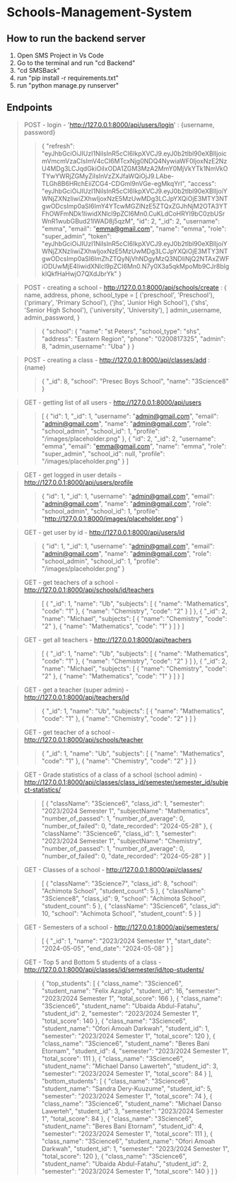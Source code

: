 # Schools-Management-System
## How to run the backend server
1. Open SMS Project in Vs Code
2. Go to the terminal and run "cd Backend"
3. "cd SMSBack"
4. run "pip install -r requirements.txt"
5. run "python manage.py runserver"

## Endpoints
> POST - login - 'http://127.0.0.1:8000/api/users/login' : {username, password}
>> {
    "refresh": "eyJhbGciOiJIUzI1NiIsInR5cCI6IkpXVCJ9.eyJ0b2tlbl90eXBlIjoicmVmcmVzaCIsImV4cCI6MTcxNjg0NDQ4NywiaWF0IjoxNzE2NzU4MDg3LCJqdGkiOiIxODA1ZGM3MzA2MmY0MjVkYTk1NmVkOTYwYWRjZGMyZiIsInVzZXJfaWQiOjJ9.LAbe-TLGh8B6HRchEiiZCG4-CDGml9nVGe-egMkqYrI",
    "access": "eyJhbGciOiJIUzI1NiIsInR5cCI6IkpXVCJ9.eyJ0b2tlbl90eXBlIjoiYWNjZXNzIiwiZXhwIjoxNzE5MzUwMDg3LCJpYXQiOjE3MTY3NTgwODcsImp0aSI6ImY4YTcwMGZlNzE5ZTQxZGJhNjM2OTA3YTFhOWFmNDk1IiwidXNlcl9pZCI6Mn0.CuKLdCoHRYI9bC0zbUSrWnR1wubGBud21lWAD8j5qzM",
    "id": 2,
    "_id": 2,
    "username": "emma",
    "email": "emma@gmail.com",
    "name": "emma",
    "role": "super_admin",
    "token": "eyJhbGciOiJIUzI1NiIsInR5cCI6IkpXVCJ9.eyJ0b2tlbl90eXBlIjoiYWNjZXNzIiwiZXhwIjoxNzE5MzUwMDg3LCJpYXQiOjE3MTY3NTgwODcsImp0aSI6ImZhZTQyNjVhNDgyMzQ3NDliNjQ2NTAxZWFiODUwMjE4IiwidXNlcl9pZCI6Mn0.N7y0X3a5qkMpoMb9CJr8blgklQkfHaHwjO7QXdJbrYk"
}

> POST - creating a school - http://127.0.0.1:8000/api/schools/create : {
        name, 
        address, 
        phone, 
        school_type =   [
                    ('preschool', 'Preschool'),
                    ('primary', 'Primary School'),
                    ('jhs', 'Junior High School'),
                    ('shs', 'Senior High School'),
                    ('university', 'University'),
                ]
        admin_username,
        admin_password,
    }
>> {
    "school": {
        "name": "st Peters",
        "school_type": "shs",
        "address": "Eastern Region",
        "phone": "0200817325",
        "admin": 8,
        "admin_username": "Uba"
    }
}

> POST - creating a class - http://127.0.0.1:8000/api/classes/add : {name}
>> {
    "_id": 8,
    "school": "Presec Boys School",
    "name": "3Science8"
}

> GET - getting list of all users - http://127.0.0.1:8000/api/users 
>> [
    {
        "id": 1,
        "_id": 1,
        "username": "admin@gmail.com",
        "email": "admin@gmail.com",
        "name": "admin@gmail.com",
        "role": "school_admin",
        "school_id": 1,
        "profile": "/images/placeholder.png"
    },
    {
        "id": 2,
        "_id": 2,
        "username": "emma",
        "email": "emma@gmail.com",
        "name": "emma",
        "role": "super_admin",
        "school_id": null,
        "profile": "/images/placeholder.png"
    }
]

> GET - get logged in user details - http://127.0.0.1:8000/api/users/profile
>> {
    "id": 1,
    "_id": 1,
    "username": "admin@gmail.com",
    "email": "admin@gmail.com",
    "name": "admin@gmail.com",
    "role": "school_admin",
    "school_id": 1,
    "profile": "http://127.0.0.1:8000/images/placeholder.png"
}

> GET - get user by id - http://127.0.0.1:8000/api/users/id 
>> {
        "id": 1,
        "_id": 1,
        "username": "admin@gmail.com",
        "email": "admin@gmail.com",
        "name": "admin@gmail.com",
        "role": "school_admin",
        "school_id": 1,
        "profile": "/images/placeholder.png"
    }

> GET - get teachers of a school - http://127.0.0.1:8000/api/schools/id/teachers 
>> [
    {
        "_id": 1,
        "name": "Ub",
        "subjects": [
            {
                "name": "Mathematics",
                "code": "1"
            },
            {
                "name": "Chemistry",
                "code": "2"
            }
        ]
    },
    {
        "_id": 2,
        "name": "Michael",
        "subjects": [
            {
                "name": "Chemistry",
                "code": "2"
            },
            {
                "name": "Mathematics",
                "code": "1"
            }
        ]
    }
]

> GET - get all teachers - http://127.0.0.1:8000/api/teachers
>> [
    {
        "_id": 1,
        "name": "Ub",
        "subjects": [
            {
                "name": "Mathematics",
                "code": "1"
            },
            {
                "name": "Chemistry",
                "code": "2"
            }
        ]
    },
    {
        "_id": 2,
        "name": "Michael",
        "subjects": [
            {
                "name": "Chemistry",
                "code": "2"
            },
            {
                "name": "Mathematics",
                "code": "1"
            }
        ]
    }
]

> GET - get a teacher (super admin) - http://127.0.0.1:8000/api/teachers/id
>> {
        "_id": 1,
        "name": "Ub",
        "subjects": [
            {
                "name": "Mathematics",
                "code": "1"
            },
            {
                "name": "Chemistry",
                "code": "2"
            }
        ]
    }

> GET - get teacher of a school - http://127.0.0.1:8000/api/schools/teacher
>>  {
        "_id": 1,
        "name": "Ub",
        "subjects": [
            {
                "name": "Mathematics",
                "code": "1"
            },
            {
                "name": "Chemistry",
                "code": "2"
            }
        ]
    }

> GET - Grade statistics of a class of a school (school admin) - http://127.0.0.1:8000/api/classes/class_id/semester/semester_id/subject-statistics/

>> [
    {
        "className": "3Science6",
        "class_id": 1,
        "semester": "2023/2024 Semester 1",
        "subjectName": "Mathematics",
        "number_of_passed": 1,
        "number_of_average": 0,
        "number_of_failed": 0,
        "date_recorded": "2024-05-28"
    },
    {
        "className": "3Science6",
        "class_id": 1,
        "semester": "2023/2024 Semester 1",
        "subjectName": "Chemistry",
        "number_of_passed": 1,
        "number_of_average": 0,
        "number_of_failed": 0,
        "date_recorded": "2024-05-28"
    }
]

> GET - Classes of a school - http://127.0.0.1:8000/api/classes/
>> [
    {
        "className": "3Science7",
        "class_id": 8,
        "school": "Achimota School",
        "student_count": 5
    },
    {
        "className": "3Science8",
        "class_id": 9,
        "school": "Achimota School",
        "student_count": 5
    },
    {
        "className": "3Science6",
        "class_id": 10,
        "school": "Achimota School",
        "student_count": 5
    }
]

> GET - Semesters of a school - http://127.0.0.1:8000/api/semesters/
>> [
    {
        "_id": 1,
        "name": "2023/2024 Semester 1",
        "start_date": "2024-05-05",
        "end_date": "2024-05-08"
    }
]

> GET - Top 5 and Bottom 5 students of a class - http://127.0.0.1:8000/api/classes/id/semester/id/top-students/

>> {
    "top_students": [
        {
            "class_name": "3Science6",
            "student_name": "Felix Azaglo",
            "student_id": 16,
            "semester": "2023/2024 Semester 1",
            "total_score": 166
        },
        {
            "class_name": "3Science6",
            "student_name": "Ubaida Abdul-Fatahu",
            "student_id": 2,
            "semester": "2023/2024 Semester 1",
            "total_score": 140
        },
        {
            "class_name": "3Science6",
            "student_name": "Ofori Amoah Darkwah",
            "student_id": 1,
            "semester": "2023/2024 Semester 1",
            "total_score": 120
        },
        {
            "class_name": "3Science6",
            "student_name": "Beres Bani Etornam",
            "student_id": 4,
            "semester": "2023/2024 Semester 1",
            "total_score": 111
        },
        {
            "class_name": "3Science6",
            "student_name": "Michael Danso Lawerteh",
            "student_id": 3,
            "semester": "2023/2024 Semester 1",
            "total_score": 84
        }
    ],
    "bottom_students": [
        {
            "class_name": "3Science6",
            "student_name": "Sandra Dery-Kuuzume",
            "student_id": 5,
            "semester": "2023/2024 Semester 1",
            "total_score": 74
        },
        {
            "class_name": "3Science6",
            "student_name": "Michael Danso Lawerteh",
            "student_id": 3,
            "semester": "2023/2024 Semester 1",
            "total_score": 84
        },
        {
            "class_name": "3Science6",
            "student_name": "Beres Bani Etornam",
            "student_id": 4,
            "semester": "2023/2024 Semester 1",
            "total_score": 111
        },
        {
            "class_name": "3Science6",
            "student_name": "Ofori Amoah Darkwah",
            "student_id": 1,
            "semester": "2023/2024 Semester 1",
            "total_score": 120
        },
        {
            "class_name": "3Science6",
            "student_name": "Ubaida Abdul-Fatahu",
            "student_id": 2,
            "semester": "2023/2024 Semester 1",
            "total_score": 140
        }
    ]
}